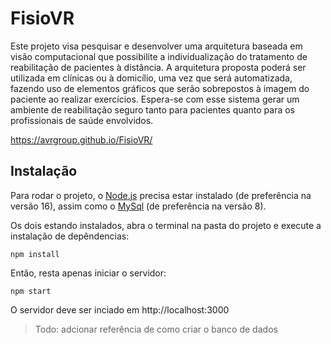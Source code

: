 # FisioVR
Este projeto visa pesquisar e desenvolver uma arquitetura baseada em visão computacional que possibilite a individualização do tratamento de reabilitação de pacientes à distância. A arquitetura proposta poderá ser utilizada em clínicas ou à domicílio, uma vez que será automatizada, fazendo uso de elementos gráficos que serão sobrepostos à imagem do paciente ao realizar exercícios. Espera-se com esse sistema gerar um ambiente de reabilitação seguro tanto para pacientes quanto para os profissionais de saúde envolvidos.

https://avrgroup.github.io/FisioVR/


## Instalação

Para rodar o projeto, o [Node.js](https://nodejs.org/pt-br/download/package-manager/) precisa estar instalado (de preferência na versão 16), assim como o [MySql](https://dev.mysql.com/downloads/installer/) (de preferência na versão 8).


Os dois estando instalados, abra o terminal na pasta do projeto e execute a instalação de depêndencias:

    npm install

Então, resta apenas iniciar o servidor:

    npm start

O servidor deve ser inciado em  http://localhost:3000


> Todo: adcionar referência de como criar o banco de dados
